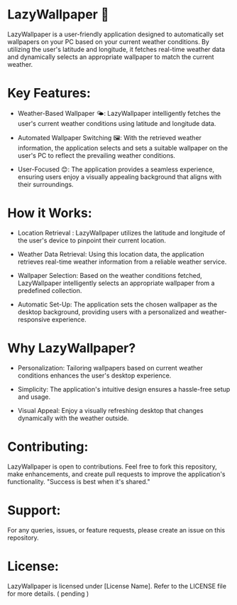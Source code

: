 # LazyWallpaper 🦥

LazyWallpaper is a user-friendly application designed to automatically set wallpapers on your PC based on your current weather conditions. By utilizing the user's latitude and longitude, it fetches real-time weather data and dynamically selects an appropriate wallpaper to match the current weather.

# Key Features:

- Weather-Based Wallpaper 🌤️: LazyWallpaper intelligently fetches the user's current weather conditions using latitude and longitude data.

- Automated Wallpaper Switching 🖼️: With the retrieved weather information, the application selects and sets a suitable wallpaper on the user's PC to reflect the prevailing weather conditions.

- User-Focused 😊: The application provides a seamless experience, ensuring users enjoy a visually appealing background that aligns with their surroundings.

# How it Works:

- Location Retrieval : LazyWallpaper utilizes the latitude and longitude of the user's device to pinpoint their current location.

- Weather Data Retrieval: Using this location data, the application retrieves real-time weather information from a reliable weather service.

- Wallpaper Selection: Based on the weather conditions fetched, LazyWallpaper intelligently selects an appropriate wallpaper from a predefined collection.

- Automatic Set-Up: The application sets the chosen wallpaper as the desktop background, providing users with a personalized and weather-responsive experience.

# Why LazyWallpaper?

- Personalization: Tailoring wallpapers based on current weather conditions enhances the user's desktop experience.

- Simplicity: The application's intuitive design ensures a hassle-free setup and usage.

- Visual Appeal: Enjoy a visually refreshing desktop that changes dynamically with the weather outside.

# Contributing:

LazyWallpaper is open to contributions. Feel free to fork this repository, make enhancements, and create pull requests to improve the application's functionality.
"Success is best when it's shared."

# Support:

For any queries, issues, or feature requests, please create an issue on this repository.

# License:

LazyWallpaper is licensed under [License Name]. Refer to the LICENSE file for more details. ( pending )
